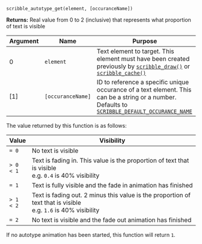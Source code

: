 `scribble_autotype_get(element, [occuranceName])`

**Returns:** Real value from 0 to 2 (inclusive) that represents what proportion of text is visible

|Argument|Name        |Purpose                                                               |
|--------|------------|----------------------------------------------------------------------|
|0       |`element`   |Text element to target. This element must have been created previously by [`scribble_draw()`](scribble_draw) or [`scribble_cache()`](scribble_cache)|
|[1]     |`[occuranceName]`|ID to reference a specific unique occurance of a text element. This can be a string or a number. Defaults to [`SCRIBBLE_DEFAULT_OCCURANCE_NAME`](__scribble_macros)             |

The value returned by this function is as follows:

|Value|Visibility             |
|--------------|-----------------------|
|`= 0`|No text is visible     |
|`> 0`<br>`< 1`|Text is fading in. This value is the proportion of text that is visible<br>e.g. `0.4` is 40% visibility|
|`= 1`|Text is fully visible and the fade in animation has finished|
|`> 1`<br>`< 2`|Text is fading out. 2 minus this value is the proportion of text that is visible<br>e.g. `1.6` is 40% visibility|
|`= 2`|No text is visible and the fade out animation has finished|

If no autotype animation has been started, this function will return `1`.